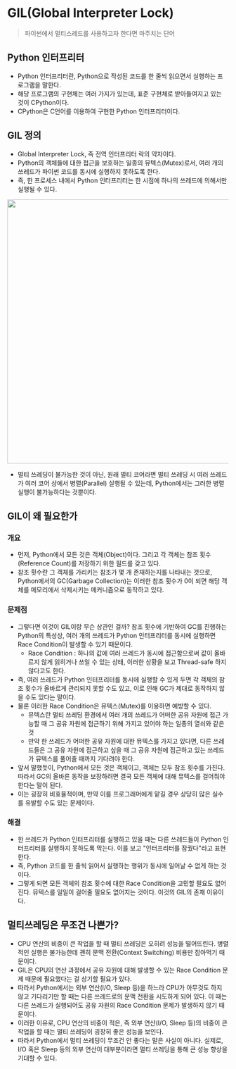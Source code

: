 # GIL(Global Interpreter Lock)
> 파이썬에서 멀티스레드를 사용하고자 한다면 마주치는 단어

## Python 인터프리터
- Python 인터프리터란, Python으로 작성된 코드를 한 줄씩 읽으면서 실행하는 프로그램을 말한다.
- 해당 프로그램의 구현체는 여러 가지가 있는데, 표준 구현체로 받아들여지고 있는 것이 CPython이다.
- CPython은 C언어를 이용하여 구현한 Python 인터프리터이다.

## GIL 정의
- Global Interpreter Lock, 즉 전역 인터프리터 락의 약자이다.
- Python의 객체들에 대한 접근을 보호하는 일종의 뮤텍스(Mutex)로서, 여러 개의 쓰레드가 파이썬 코드를 동시에 실행하지 못하도록 한다.
- 즉, 한 프로세스 내에서 Python 인터프리터는 한 시점에 하나의 쓰레드에 의해서만 실행될 수 있다.

<p align="center"><img src="../images/python_gil.png" width="600"></p>

- 멀티 쓰레딩이 불가능한 것이 아닌, 원래 멀티 코어라면 멀티 쓰레딩 시 여러 쓰레드가 여러 코어 상에서 병렬(Parallel) 실행될 수 있는데, Python에서는 그러한 병렬 실행이 불가능하다는 것뿐이다.

## GIL이 왜 필요한가
### 개요
- 먼저, Python에서 모든 것은 객체(Object)이다. 그리고 각 객체는 참조 횟수(Reference Count)를 저장하기 위한 필드를 갖고 있다.
- 참조 횟수란 그 객체를 가리키는 참조가 몇 개 존재하는지를 나타내는 것으로, Python에서의 GC(Garbage Collection)는 이러한 참조 횟수가 0이 되면 해당 객체를 메모리에서 삭제시키는 메커니즘으로 동작하고 있다.

### 문제점
- 그렇다면 이것이 GIL이랑 무슨 상관인 걸까? 참조 횟수에 기반하여 GC를 진행하는 Python의 특성상, 여러 개의 쓰레드가 Python 인터프리터를 동시에 실행하면 Race Condition이 발생할 수 있기 때문이다.
  - Race Condition : 하나의 값에 여러 쓰레드가 동시에 접근함으로써 값이 올바르지 않게 읽히거나 쓰일 수 있는 상태, 이러한 상황을 보고 Thread-safe 하지 않다고도 한다.
- 즉, 여러 쓰레드가 Python 인터프리터를 동시에 실행할 수 있게 두면 각 객체의 참조 횟수가 올바르게 관리되지 못할 수도 있고, 이로 인해 GC가 제대로 동작하지 않을 수도 있다는 말이다.
- 물론 이러한 Race Condition은 뮤텍스(Mutex)를 이용하면 예방할 수 있다.
  - 뮤텍스란 멀티 쓰레딩 환경에서 여러 개의 쓰레드가 어떠한 공유 자원에 접근 가능할 때 그 공유 자원에 접근하기 위해 가지고 있어야 하는 일종의 열쇠와 같은 것
  - 만약 한 쓰레드가 어떠한 공유 자원에 대한 뮤텍스를 가지고 있다면, 다른 쓰레드들은 그 공유 자원에 접근하고 싶을 때 그 공유 자원에 접근하고 있는 쓰레드가 뮤텍스를 풀어줄 때까지 기다려야 한다.
- 앞서 말했듯이, Python에서 모든 것은 객체이고, 객체는 모두 참조 횟수를 가진다. 따라서 GC의 올바른 동작을 보장하려면 결국 모든 객체에 대해 뮤텍스를 걸어줘야 한다는 말이 된다.
- 이는 굉장히 비효율적이며, 만약 이를 프로그래머에게 맡길 경우 상당히 많은 실수를 유발할 수도 있는 문제이다.

### 해결
- 한 쓰레드가 Python 인터프리터를 실행하고 있을 때는 다른 쓰레드들이 Python 인터프리터를 실행하지 못하도록 막는다. 이를 보고 "인터프리터를 잠궜다"라고 표현한다.
- 즉, Python 코드를 한 줄씩 읽어서 실행하는 행위가 동시에 일어날 수 없게 하는 것이다.
- 그렇게 되면 모든 객체의 참조 횟수에 대한 Race Condition을 고민할 필요도 없어진다. 뮤텍스를 일일이 걸어줄 필요도 없어지는 것이다. 이것의 GIL의 존재 이유이다.

## 멀티쓰레딩은 무조건 나쁜가?
- CPU 연산의 비중이 큰 작업을 할 때 멀티 쓰레딩은 오히려 성능을 떨어뜨린다. 병렬적인 실행은 불가능한데 괜히 문맥 전환(Context Switching) 비용만 잡아먹기 때문이다.
- GIL은 CPU의 연산 과정에서 공유 자원에 대해 발생할 수 있는 Race Condition 문제 때문에 필요했다는 걸 상기할 필요가 있다.
- 따라서 Python에서는 외부 연산(I/O, Sleep 등)을 하느라 CPU가 아무것도 하지 않고 기다리기만 할 때는 다른 쓰레드로의 문맥 전환을 시도하게 되어 있다. 이 때는 다른 쓰레드가 실행되어도 공유 자원의 Race Condition 문제가 발생하지 않기 때문이다.
- 이러한 이유로, CPU 연산의 비중이 적은, 즉 외부 연산(I/O, Sleep 등)의 비중이 큰 작업을 할 때는 멀티 쓰레딩이 굉장히 좋은 성능을 보인다.
- 따라서 Python에서 멀티 쓰레딩이 무조건 안 좋다는 말은 사실이 아니다. 실제로, I/O 혹은 Sleep 등의 외부 연산이 대부분이라면 멀티 쓰레딩을 통해 큰 성능 향상을 기대할 수 있다. 
































